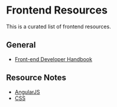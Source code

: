# Frontend Resources
This is a curated list of frontend resources.

## General
* [Front-end Developer Handbook](https://frontendmasters.com/books/front-end-handbook/2019/)

## Resource Notes
* [AngularJS](https://github.com/bob-fornal/frontend-resources/master/AngularJS.md)
* [CSS](https://github.com/bob-fornal/frontend-resources/master/CSS.md)
